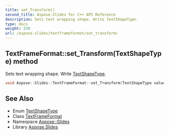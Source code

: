 ```yaml
---
title: set_Transform()
second_title: Aspose.Slides for C++ API Reference
description: Sets text wrapping shape. Write TextShapeType.
type: docs
weight: 339
url: /aspose.slides/textframeformat/set_transform/
---
```

## TextFrameFormat::set_Transform(TextShapeType) method


Sets text wrapping shape. Write [TextShapeType](../../textshapetype/).

```cpp
void Aspose::Slides::TextFrameFormat::set_Transform(TextShapeType value) override
```

## See Also

* Enum [TextShapeType](../../textshapetype/)
* Class [TextFrameFormat](../)
* Namespace [Aspose::Slides](../../)
* Library [Aspose.Slides](../../../)